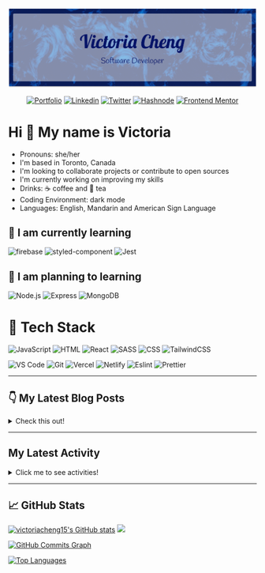<div align="center">

  ![banner](./banner/github-banner.png)

  <!-- <img src="https://user-images.githubusercontent.com/35031228/158080363-9d12bf09-3ca7-49d7-941c-56f697b8d4ec.png" /> -->

</div>

<div align="center">

[![Portfolio](https://img.shields.io/badge/-Portfolio-d3d3d3?&style=for-the-badge&logo=appveyor&logo=aboutdotme&logoColor=black)](https://victoriacheng15.netlify.app/)
[![Linkedin](https://img.shields.io/badge/LinkedIn-0077B5?style=for-the-badge&logo=linkedin&logoColor=white)](https://www.linkedin.com/in/victoriacheng15/)
[![Twitter](https://img.shields.io/badge/Twitter-1DA1F2?style=for-the-badge&logo=twitter&logoColor=white)](https://twitter.com/viktoriacheng15)
[![Hashnode](https://img.shields.io/badge/Hashnode-2962FF?style=for-the-badge&logo=hashnode&logoColor=white)](https://victoriacheng15.hashnode.dev/)
[![Frontend Mentor](https://img.shields.io/badge/FrontendMentor-3F54A3?style=for-the-badge&logo=frontendmentor&logoColor=white)](https://www.frontendmentor.io/profile/victoriacheng15)

</div>

# Hi 👋 My name is Victoria

- Pronouns: she/her
- I'm based in Toronto, Canada
- I'm looking to collaborate projects or contribute to open sources
- I'm currently working on improving my skills
- Drinks: ☕ coffee and 🍵 tea
- Coding Environment: dark mode
- Languages: English, Mandarin and American Sign Language

## 🌱 I am currently learning

![firebase](https://img.shields.io/badge/firebase-ffca28?style=for-the-badge&logo=firebase&logoColor=black) ![styled-component](https://img.shields.io/badge/styled--components-DB7093?style=for-the-badge&logo=styled-components&logoColor=white) ![Jest](https://img.shields.io/badge/Jest-C21325?style=for-the-badge&logo=jest&logoColor=white)


## 🏫 I am planning to learning

![Node.js](https://img.shields.io/badge/Node.js-339933?style=for-the-badge&logo=nodedotjs&logoColor=white) ![Express](https://img.shields.io/badge/Express.js-000000?style=for-the-badge&logo=express&logoColor=white) ![MongoDB](https://img.shields.io/badge/MongoDB-4EA94B?style=for-the-badge&logo=mongodb&logoColor=white)
<!-- 
## 📽️ Projects

[A list of projects](https://github.com/victoriacheng15/projects-highlight) -->

# 💼 Tech Stack

![JavaScript](https://img.shields.io/badge/-javascript-F7DF1E?&style=for-the-badge&logo=javascript&logoColor=black) ![HTML](https://img.shields.io/badge/HTML5-E34F26?style=for-the-badge&logo=html5&logoColor=white) ![React](https://img.shields.io/badge/-ReactJS-grey?&style=for-the-badge&logo=react&logoColor=61DAFB) ![SASS](https://img.shields.io/badge/Sass-CC6699?style=for-the-badge&logo=sass&logoColor=white) ![CSS](https://img.shields.io/badge/-css3-1572B6?&style=for-the-badge&logo=css3&logoColor=white) ![TailwindCSS](https://img.shields.io/badge/Tailwind-38B2AC?style=for-the-badge&logo=tailwind-css&logoColor=white)

![VS Code](https://img.shields.io/badge/-VSCode-007ACC?&style=for-the-badge&logo=visual-studio-code&logoColor=white) ![Git](https://img.shields.io/badge/-Git-F05032?&style=for-the-badge&logo=git&logoColor=white) ![Vercel](https://img.shields.io/badge/Vercel-000000?style=for-the-badge&logo=vercel&logoColor=white) ![Netlify](https://img.shields.io/badge/Netlify-00C7B7?style=for-the-badge&logo=netlify&logoColor=white) ![Eslint](https://img.shields.io/badge/eslint-3A33D1?style=for-the-badge&logo=eslint&logoColor=white) ![Prettier](https://img.shields.io/badge/prettier-1A2C34?style=for-the-badge&logo=prettier&logoColor=F7BA3E)

---

## 👇 My Latest Blog Posts

<details close>
<summary>Check this out!</summary>

<!-- HASHNODE_BLOG:START -->
- [🤔 Set in JavaScript 🤔](https://victoriacheng15.hashnode.dev/set-in-javascript-cl3ajupti02agx2nvfcpi76yr)
- [😬 Regular Expressions - Letter Edition 😬](https://victoriacheng15.hashnode.dev/regular-expressions-letter-edition-cl30lyhoj01itdwnv2uvshevt)
- [My Journey into the Tech](https://victoriacheng15.hashnode.dev/my-journey-into-the-tech-cl2s0jthg01hndmnvetom9s0y)
- [JavaScript - Functions](https://victoriacheng15.hashnode.dev/javascript-functions-cl08cqxyt008nksnv3w8fer2z)
- [onclick vs addEventListener in JavaScript](https://victoriacheng15.hashnode.dev/onclick-vs-addeventlistener-in-javascript-cl02jj6h3017ivenv6o20duav)
<!-- HASHNODE_BLOG:END -->

</details>

---
## My Latest Activity

<details close>
<summary>Click me to see activities!</summary>

<!--START_SECTION:activity-->
1. 🎉 Merged PR [#2](https://github.com/victoriacheng15/victoriacheng15/pull/2) in [victoriacheng15/victoriacheng15](https://github.com/victoriacheng15/victoriacheng15)
2. 💪 Opened PR [#2](https://github.com/victoriacheng15/victoriacheng15/pull/2) in [victoriacheng15/victoriacheng15](https://github.com/victoriacheng15/victoriacheng15)
3. 🎉 Merged PR [#24](https://github.com/victoriacheng15/data-structures-and-algorithms/pull/24) in [victoriacheng15/data-structures-and-algorithms](https://github.com/victoriacheng15/data-structures-and-algorithms)
4. 💪 Opened PR [#24](https://github.com/victoriacheng15/data-structures-and-algorithms/pull/24) in [victoriacheng15/data-structures-and-algorithms](https://github.com/victoriacheng15/data-structures-and-algorithms)
5. 🎉 Merged PR [#29](https://github.com/victoriacheng15/codewars-solutions/pull/29) in [victoriacheng15/codewars-solutions](https://github.com/victoriacheng15/codewars-solutions)
<!--END_SECTION:activity-->

</details>

---

## 📈 GitHub Stats

<a href="http://www.github.com/victoriacheng15"><img height="150em" src="https://github-readme-stats.vercel.app/api?username=victoriacheng15&show_icons=true&hide=&count_private=true&title_color=f97316&text_color=3382ed&icon_color=ffffff&bg_color=22272e&hide_border=true&show_icons=true" alt="victoriacheng15's GitHub stats" /></a> <a href="http://www.github.com/victoriacheng15"><img height="150em" src="https://github-readme-streak-stats.herokuapp.com/?user=victoriacheng15&stroke=3382ed&background=22272e&ring=f97316&fire=f97316&currStreakNum=3382ed&currStreakLabel=f97316&sideNums=3382ed&sideLabels=3382ed&dates=3382ed&hide_border=true" /></a>

<a href="http://www.github.com/victoriacheng15"><img height="250em" src="https://activity-graph.herokuapp.com/graph?username=victoriacheng15&bg_color=22272e&color=3382ed&line=ffffff&point=3382ed&area_color=22272e&area=true&hide_border=true&custom_title=GitHub%20Commits%20Graph" alt="GitHub Commits Graph" /></a>

<a href="https://github.com/victoriacheng15"><img src="https://github-readme-stats.vercel.app/api/top-langs/?username=victoriacheng15&langs_count=10&title_color=f97316&text_color=3382ed&icon_color=ffffff&bg_color=22272e&hide_border=true&locale=en&custom_title=Top%20%Languages" alt="Top Languages" /></a>